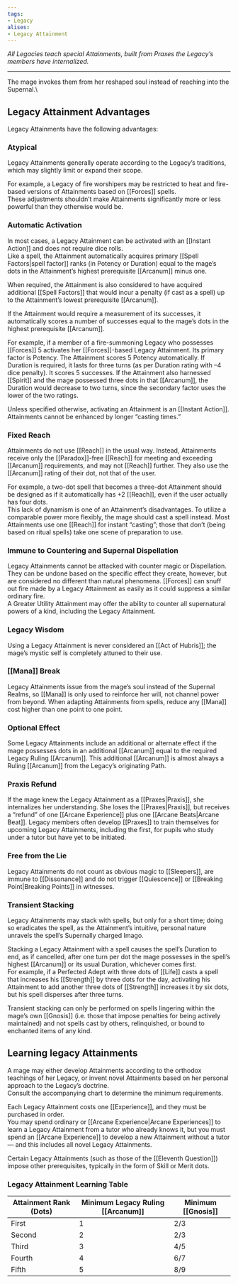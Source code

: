 ```yaml
---
tags:
- Legacy
alises:
- Legacy Attainment
---
```


_All Legacies teach special Attainments, built from Praxes the Legacy’s members have internalized._

---

The mage invokes them from her reshaped soul instead of reaching into the Supernal.\

## Legacy Attainment Advantages

Legacy Attainments have the following advantages:

### Atypical

Legacy Attainments generally operate according to the Legacy’s traditions, which may slightly limit or expand their scope.

For example, a Legacy of fire worshipers may be restricted to heat and fire-based versions of Attainments based on [[Forces]] spells.\
These adjustments shouldn’t make Attainments significantly more or less powerful than they otherwise would be.

### Automatic Activation

In most cases, a Legacy Attainment can be activated with an [[Instant Action]] and does not require dice rolls.\
Like a spell, the Attainment automatically acquires primary [[Spell Factors|spell factor]] ranks (in Potency or Duration) equal to the mage’s dots in the Attainment’s highest prerequisite [[Arcanum]] minus one.

When required, the Attainment is also considered to have acquired additional [[Spell Factors]] that would incur a penalty (if cast as a spell) up to the Attainment’s lowest prerequisite [[Arcanum]].

If the Attainment would require a measurement of its successes, it automatically scores a number of successes equal to the mage’s dots in the highest prerequisite [[Arcanum]].

For example, if a member of a fire-summoning Legacy who possesses [[Forces]] 5 activates her [[Forces]]-based Legacy Attainment. Its primary factor is Potency. The Attainment scores 5 Potency automatically. If Duration is required, it lasts for three turns (as per Duration rating with –4 dice penalty). It scores 5 successes. If the Attainment also harnessed [[Spirit]] and the mage possessed three dots in that [[Arcanum]], the Duration would decrease to two turns, since the secondary factor uses the lower of the two ratings.

Unless specified otherwise, activating an Attainment is an [[Instant Action]].\
Attainments cannot be enhanced by longer “casting times.”

### Fixed Reach

Attainments do not use [[Reach]] in the usual way. Instead, Attainments receive only the [[Paradox]]-free [[Reach]] for meeting and exceeding [[Arcanum]] requirements, and may not [[Reach]] further. They also use the [[Arcanum]] rating of their dot, not that of the user.

For example, a two-dot spell that becomes a three-dot Attainment should be designed as if it automatically has +2 [[Reach]], even if the user actually has four dots.\
This lack of dynamism is one of an Attainment’s disadvantages. To utilize a comparable power more flexibly, the mage should cast a spell instead. Most Attainments use one [[Reach]] for instant “casting”; those that don’t (being based on ritual spells) take one scene of preparation to use.

### Immune to Countering and Supernal Dispellation

Legacy Attainments cannot be attacked with counter magic or Dispellation. They can be undone based on the specific effect they create, however, but are considered no different than natural phenomena. [[Forces]] can snuff out fire made by a Legacy Attainment as easily as it could suppress a similar ordinary fire.\
A Greater Utility Attainment may offer the ability to counter all supernatural powers of a kind, including the Legacy Attainment.

### Legacy Wisdom

Using a Legacy Attainment is never considered an [[Act of Hubris]]; the mage’s mystic self is completely attuned to their use.

### [[Mana]] Break

Legacy Attainments issue from the mage’s soul instead of the Supernal Realms, so [[Mana]] is only used to reinforce her will, not channel power from beyond. When adapting Attainments from spells, reduce any [[Mana]] cost higher than one point to one point.

### Optional Effect

Some Legacy Attainments include an additional or alternate effect if the mage possesses dots in an additional [[Arcanum]] equal to the required Legacy Ruling [[Arcanum]]. This additional [[Arcanum]] is almost always a Ruling [[Arcanum]] from the Legacy’s originating Path.

### Praxis Refund

If the mage knew the Legacy Attainment as a [[Praxes|Praxis]], she internalizes her understanding. She loses the [[Praxes|Praxis]], but receives a “refund” of one [[Arcane Experience]] plus one [[Arcane Beats|Arcane Beat]]. Legacy members often develop [[Praxes]] to train themselves for upcoming Legacy Attainments, including the first, for pupils who study under a tutor but have yet to be initiated.

### Free from the Lie

Legacy Attainments do not count as obvious magic to [[Sleepers]], are immune to [[Dissonance]] and do not trigger [[Quiescence]] or [[Breaking Point|Breaking Points]] in witnesses.

### Transient Stacking

Legacy Attainments may stack with spells, but only for a short time; doing so eradicates the spell, as the Attainment’s intuitive, personal nature unravels the spell’s Supernally charged Imago.

Stacking a Legacy Attainment with a spell causes the spell’s Duration to end, as if cancelled, after one turn per dot the mage possesses in the spell’s highest [[Arcanum]] or its usual Duration, whichever comes first.\
For example, if a Perfected Adept with three dots of [[Life]] casts a spell that increases his [[Strength]] by three dots for the day, activating his Attainment to add another three dots of [[Strength]] increases it by six dots, but his spell disperses after three turns.

Transient stacking can only be performed on spells lingering within the mage’s own [[Gnosis]] (i.e. those that impose penalties for being actively maintained) and not spells cast by others, relinquished, or bound to enchanted items of any kind.


## Learning legacy Attainments

A mage may either develop Attainments according to the orthodox teachings of her Legacy, or invent novel Attainments based on her personal approach to the Legacy’s doctrine.\
Consult the accompanying chart to determine the minimum requirements.

Each Legacy Attainment costs one [[Experience]], and they must be purchased in order.\
You may spend ordinary or [[Arcane Experience|Arcane Experiences]] to learn a Legacy Attainment from a tutor who already knows it, but you must spend an [[Arcane Experience]] to develop a new Attainment without a tutor — and this includes all novel Legacy Attainments.

Certain Legacy Attainments (such as those of the [[Eleventh Question]]) impose other prerequisites, typically in the form of Skill or Merit dots.

### Legacy Attainment Learning Table

| Attainment Rank (Dots) | Minimum Legacy Ruling [[Arcanum]] | Minimum [[Gnosis]] |
| ---------------------- | ----------------------------- | -------------- |
| First                  | 1                             | 2/3            |
| Second                 | 2                             | 2/3            |
| Third                  | 3                             | 4/5            |
| Fourth                 | 4                             | 6/7            |
| Fifth                  | 5                             | 8/9            |
